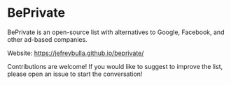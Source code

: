 # BePrivate
BePrivate is an open-source list with alternatives to Google, Facebook, and other ad-based companies.

Website: https://jefreybulla.github.io/beprivate/

Contributions are welcome! If you would like to suggest to improve the list, please open an issue to start the conversation!
